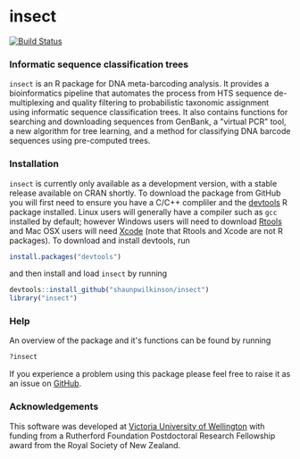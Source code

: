 # insect

[![Build Status](https://travis-ci.org/shaunpwilkinson/insect.svg?branch=master)](https://travis-ci.org/shaunpwilkinson/insect)

### Informatic sequence classification trees

`insect` is an R package for DNA meta-barcoding analysis. It provides a 
bioinformatics pipeline that automates the process from HTS sequence 
de-multiplexing and quality filtering to probabilistic taxonomic 
assignment using informatic sequence classification trees. 
It also contains functions for searching and downloading sequences 
from GenBank, a "virtual PCR" tool, a new algorithm for tree learning, 
and a method for classifying DNA barcode sequences using pre-computed trees.

### Installation
`insect` is currently only available as a development version, with a stable
release available on CRAN shortly. To download the package from 
GitHub you will first need to ensure you have a C/C++ compliler and the 
[devtools](https://github.com/hadley/devtools) R package installed. 
Linux users will generally have a compiler such as `gcc` installed by default; 
however Windows users will need to download 
[Rtools](https://cran.r-project.org/bin/windows/Rtools/) and Mac 
OSX users will need [Xcode](https://developer.apple.com/xcode) 
(note that Rtools and Xcode are not R packages). To download and install 
devtools, run 
```R
install.packages("devtools")
``` 
and then install and load `insect` by running 
```R
devtools::install_github("shaunpwilkinson/insect") 
library("insect")
```

### Help
An overview of the package and it's functions can be found by running
```R
?insect
```
If you experience a problem using this package please feel free to
raise it as an issue on [GitHub](http://github.com/shaunpwilkinson/insect/issues).

### Acknowledgements
This software was developed at 
[Victoria University of Wellington](http://www.victoria.ac.nz/) 
with funding from a Rutherford Foundation Postdoctoral Research Fellowship 
award from the Royal Society of New Zealand.


